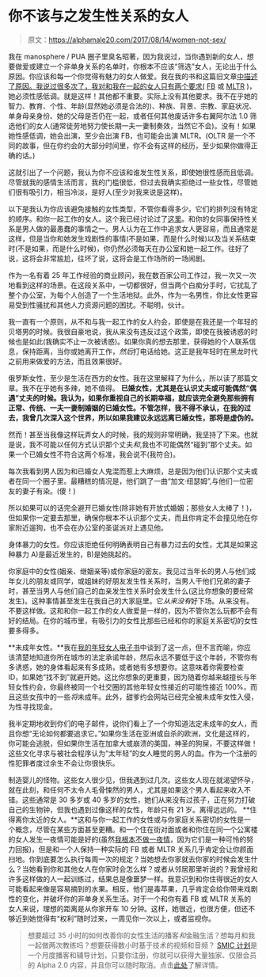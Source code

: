 # 你不该与之发生性关系的女人

> 原文：<https://alphamale20.com/2017/08/14/women-not-sex/>

我在 manosphere / PUA 圈子里臭名昭著，因为我说过，当你遇到新的女人，想要做爱或建立一个非单身关系的名单时，你根本不应该“筛选”女人，无论出于什么原因。你应该和每一个你觉得有魅力的女人做爱。我在我的书和这篇旧文章[中描述了原因。我说过很多次了，我对和我在一起的女人只有两个要求(](https://blackdragonblog.com/2011/09/27/dont-screen-women-instead-categorize/) [FB](https://blackdragonblog.com/glossary/#FB) 或 [MLTR](https://blackdragonblog.com/glossary/#MLTR) )，她必须性感低调。就是这样！其他都不重要。实际上没有其他要求。我不在乎她的智力、教育、个性、年龄(显然她必须是合法的)、种族、背景、宗教、家庭状况、单身母亲身份、她的父母是否仍在一起，或者任何其他废话许多右翼阿尔法 1.0 筛选他们的女人(通常徒劳地努力使长期一夫一妻制奏效，当然它不会)。没有！如果她性感低调，她会出演，至少会出演 FB，也可能会出演 MLTR。(OLTR 是一个不同的故事，但在你约会的大部分时间里，你不会有这样的经历，至少如果你做得正确的话。)

这就引出了一个问题，我认为你不应该和谁发生性关系，即使她很性感而且低调。尽管就我的感情生活而言，我的门槛很低，但过去我确实拒绝过一些女性，尽管她们很有吸引力，相当冷淡，是好人(至少对我来说是这样)。

以下是我认为你应该避免接触的女性类型，不管你看得多少。它们的排列没有特定的顺序。和你一起工作的女人。这个我已经讨论过了[这里](https://blackdragonblog.com/2011/09/12/dating-people-at-work/)。和你的女同事保持性关系是男人做的最愚蠢的事情之一。男人认为在工作中追求女人更容易，而且通常是这样，但是当你和她发生戏剧性的事情(不是如果，而是什么时候)以及当关系结束时(不是如果，而是什么时候)，你仍然必须每天在办公室和她一起工作。往好了说，这将会非常尴尬，往坏了说，这将会是工作场所的一场闹剧。

作为一名有着 25 年工作经验的商业顾问，我在数百家公司工作过，我一次又一次地看到这样的场景。在这段关系中，一切都很好，但当两个白痴分手时，它扰乱了整个办公室，为每个人创造了一个生活地狱。此外，作为一名男性，你比女性更容易受到性骚扰和其他人力资源问题的困扰。不聪明，伙计。

我一直有一个原则，从不和与我一起工作的女人约会，即使是在我还是一个年轻的贝塔男的时候。我很自豪地说，我从来没有违反过这个政策，即使在我被诱惑的时候也是如此(我确实不止一次被诱惑)。如果你真的想去那里，获得她的个人联系信息，保持距离，当你或她离开工作，*然后*打电话给她。这正是我年轻时在黑龙时代之前用来做爱的方法，而且效果很好。

俄罗斯女性，至少是生活在西方的女性。我在这里解释了为什么，所以读了那篇文章。我不在乎她有多辣，她不值得。 **已婚女性，尤其是在认识丈夫或可能偶然“偶遇”丈夫的时候。我认为，如果你重视自己的长期幸福，就应该完全避免那些拥有正常、传统、一夫一妻制婚姻的已婚女性。不管怎样，我不得不承认，在我的过去，我曾几次深入这个世界，所以如果我建议永远远离已婚女性，那将是虚伪的。**

然而！甚至当我像这样玩弄女人的时候，我的规则非常明确，我坚持了下来。也就是说，我不可能以任何方式认识那个丈夫*和*,我也不可能偶然“碰到”那个丈夫。如果一个已婚女性不符合这两个标准，我会说不(我符合)。

每次我看到男人因为和已婚女人鬼混而惹上大麻烦，总是因为他们认识那个丈夫或者在同一个圈子里。最糟糕的情况是，他们跳了一曲“加文·纽瑟姆”,与他们一位密友的妻子有染。(傻！)

所以如果可以的话完全避开已婚女性(除非她有开放式婚姻；那些女人太棒了！)，但如果你一定要去那里，确保你根本不认识那个丈夫，而且你肯定不会撞见他在你家附近遛狗，也不会在办公室的圣诞派对上遇见他。

身体暴力的女性。你应该拒绝任何明确表明自己有暴力过去的女性，尤其是如果这种暴力 A)是最近发生的，B)是她挑起的。

你家庭中的女性(姻亲、继姻亲等)或你家庭的密友。我见过当年长的男人与他们成年女儿的朋友或同学，或姐妹的好朋友发生性关系时，当男人干他们兄弟的妻子时，甚至当男人与他们自己的血亲发生性关系时会发生什么(这比你想象的要经常发生)。这种事情甚至发生在我自己的大家庭里。它*从来没有*好下场。从来没有。不要这样做。这和和你一起工作的女人做爱是一样的，因为不管你怎么玩都不会有好的结局。在你的城市里，有吸引力的女性比那些已经和你的家庭关系密切的女性要多得多。

**未成年女性。**我在[我的年轻女人电子书](http://www.older-men-younger-women.com)中谈到了这一点，但不言而喻，你应该清楚地知道你所在城市的法定承诺年龄，然后永远不要低于这个年龄，不管你有多诱惑，她的身体看起来有多成熟，或者她有多想要你。这意味着你需要检查 ID，如果她“找不到”就避开她。这比你想象的更重要，因为随着你越来越擅长与年轻女性约会，你最终被同一个社交圈的其他年轻女性接近的可能性接近 100%，而且这些女孩中的一些*将*未成年。此外，甜爹约会网站已经完全被未成年女性入侵，为性寻找现金。

我半定期地收到你们的电子邮件，说你们看上了一个你知道法定未成年的女人，而且你想“无论如何都要追求它。”如果你生活在亚洲或自杀的欧洲，文化是这样的，你可能会逃脱，但如果你生活在加拿大或崩溃的美国，神圣的狗屎，不要这样做！这些文化寻求与被社会程序认为“太年轻”的女人睡觉的男人的血。作为一个注册的性犯罪者度过余生不会让你很快乐。

制造婴儿的怪物。这些女人很少见，但我遇到过几次。这些女人现在就渴望怀孕，就在此刻，和任何不太令人毛骨悚然的男人，尤其是如果这个男人看起来收入不错。这些通常是 30 多岁或 40 多岁的女性，她们从来没有过孩子，正在努力打破自己的生物钟，但我也遇到过像这样的女性，年龄只有 21 岁。离得远远的。 **住得离你太近的女人。**这和与你一起工作的女性或与你家庭关系密切的女性是一个概念，尽管在某些方面甚至更糟。和一个住在街对面或者和你住在同一个公寓楼的女人发生一夜情可能是好的(虽然[我根本不做一夜情](https://blackdragonblog.com/2015/01/29/why-i-dont-do-one-night-stands/)，因为它们是一种可怜的努力回报)，但是和一个人保持一种实际的 FB 或者 MLTR 关系几乎肯定会让你颜面扫地。你到底要怎么执行每周一次的规定？当她想去你家就去你家的时候会发生什么？当她看到你和其他女人在你家时会怎么样？或者从邻居那里听说的？我曾经和许多这样做的人一起训练过，结果总是像噩梦一样。我意识到和你住得很近的女人可能看起来像是容易摘到的水果。相反，他们是毒苹果，几乎肯定会给你带来戏剧性的变化，并破坏你的非单身关系生活。对于一个和你有着 FB 或 MLTR 关系的女人来说，理想的距离是从你家开车 10 分钟。这样，她很近，也很方便，但还不够近到她觉得有“权利”随时过来，一周见你一次以上，或者监视你。

> 想要超过 35 小时的如何改善你的女性生活的播客*和*金融生活？想每月和我一起做两次教练吗？想要获得数小时基于技术的视频和音频？ [SMIC 计划](https://alphamale20.kartra.com/page/vIL17)是一个月度播客和辅导计划，只要你注册，你就可以获得大量独家、仅限会员的 Alpha 2.0 内容，并且你可以随时取消。点击[此处](https://alphamale20.kartra.com/page/vIL17)了解详情。
> 
> 